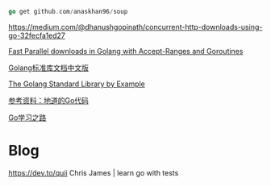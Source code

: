 ```Go
go get github.com/anaskhan96/soup	
```



https://medium.com/@dhanushgopinath/concurrent-http-downloads-using-go-32fecfa1ed27



[Fast Parallel downloads in Golang with Accept-Ranges and Goroutines](https://coderwall.com/p/uz2noa/fast-parallel-downloads-in-golang-with-accept-ranges-and-goroutines)





[Golang标准库文档中文版](https://studygolang.com/static/pkgdoc/main.html)

[The Golang Standard Library by Example](https://books.studygolang.com/The-Golang-Standard-Library-by-Example/)



[参考资料：地道的Go代码](https://colobu.com/2017/06/30/idiomatic-go-references/)



[Go学习之路](https://github.com/talkgo/read)



# Blog

https://dev.to/quii Chris James | learn go with tests





